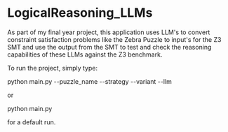 # LogicalReasoning_LLMs
As part of my final year project, this application uses LLM's to convert constraint satisfaction problems like the Zebra Puzzle to input's for the Z3 SMT and use the output from the SMT to test and check the reasoning capabilities of these LLMs against the Z3 benchmark.

To run the project, simply type:

python main.py --puzzle_name --strategy --variant --llm

or 

python main.py 

for a default run.
